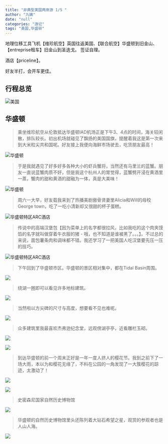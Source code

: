 ```yaml
---
title: "非典型美国两岸游 1/5 "
author: "九姨"
date: "null"
categories: "游记"
tags: "美国,华盛顿"
---
```


地理位移工具飞机【维珍航空】英国往返美国、【联合航空】华盛顿到旧金山、【entreprise租车】旧金山到圣迭戈。 签证自理。

酒店【priceline】。

好友半打，会开车更佳。 

## 行程总览

![美国](images/usa2014.jpg)

## 华盛顿

>乘坐维珍航空从伦敦抵达华盛顿IAD机场正是下午3、4点的时间，海关较闲散，排队较长。初出机场就碰见了飘扬的美国国旗，提醒着我这是第一次来到大米粒尖共和国呢。好友接上我便向海鲜市场驶去，吃货朋友最高！

![华盛顿](images/IMG_20140507_232742.jpg)

>于是我就遇见了好多好多各种大小的虾兵蟹将，当然还有马里兰的蓝蟹。朋友一直说蓝蟹肉质不好，但是我这个杭州人的胃觉得，蓝蟹劈开浸在黄酒里一蒸，蟹肉的甜和黄酒的甜融为一体，真是大美味！ 

![华盛顿](images/IMG_20140507_233124.jpg)

>周六一大早，好友载我来到了热播美剧傲骨贤妻里Alicia和Will的母校George town，吃了一吃小清新却又很甜的杯子蛋糕。

![华盛顿特区ARC酒店](images/IMG_20140418_164644.jpg)

>传说中的高端汉堡包【因为菜单上的名字都很拉风，比如我吃的这个肉夹馍馅的名字就叫做穿着牛衣服的猪 - 哦，也不知道是谁被黑了。。。】。不过总的来说，面包薯条肉和调味都不错。我还学习了一把美国人吃汉堡要先压一压的技巧。

![华盛顿特区ARC酒店](images/IMG_20140418_163606.jpg)

>下午回到了华盛顿市区。华盛顿的景区相对集中，都在Tidal Basin周围。

![](images/IMG_20140419_131814.jpg)

>绕湖一圈即可以看见许多地标建筑。

![](images/IMG_20140418_180545.jpg)

>当然啦以方尖碑的尺寸与高度，想要看不见也难呢。

![](images/IMG_20140418_183743.jpg)

>众多建筑里我最喜欢杰弗逊纪念堂，远观傍湖亭亭，近看雕栏玉砌。

![](images/IMG_20140418_184326.jpg)


![](images/IMG_20140418_190618.jpg)

>到达华盛顿的前一个周末正好是一年一度人挤人的樱花节。我到之前下了一场大雨，本以为和樱花无缘了，不料在公园的一角发现了一大簇樱花的踪迹，太激动了！

![](images/IMG_20140418_182614.jpg)

![](images/IMG_20140418_182747.jpg)

>史密森尼国家自然历史博物馆

![](images/IMG_20140418_192615.jpg)

>华盛顿的自然历史博物馆里头还陈列着大钻石希望之星，观赏的参观者也是人山人海。 

![](images/IMG_20140418_201556.jpg)

